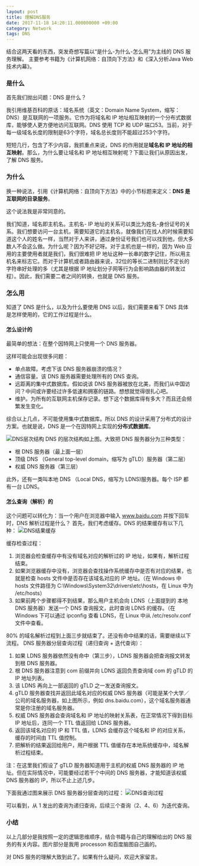 ```yaml
---
layout: post
title: 理解DNS服务
date: 2017-11-18 14:20:11.000000000 +09:00
category: Network
tags: DNS
---
```

结合这两天看的东西，突发奇想写篇以“是什么-为什么-怎么用”为主线的 DNS 服务理解。
主要参考书籍为《计算机网络：自顶向下方法》和《深入分析Java Web技术内幕》。

### 是什么
首先我们抛出问题：DNS 是什么？

我引用维基百科的原话：域名系统（英文：Domain Name System，缩写：DNS）是互联网的一项服务。它作为将域名和 IP 地址相互映射的一个分布式数据库，能够使人更方便地访问互联网。DNS 使用 TCP 和 UDP 端口53。当前，对于每一级域名长度的限制是63个字符，域名总长度则不能超过253个字符。

短短几行，包含了不少内容，我抓重点来说，DNS 的作用就是**域名和 IP 地址的相互映射**。那么，为什么要让域名和 IP 地址相互映射呢？下面让我们从原因出发，了解 DNS 服务。

### 为什么
换一种说法，引用《计算机网络：自顶向下方法》中的小节标题来定义：**DNS 是互联网的目录服务**。

这个说法我是非常同意的。

我们知道，域名即主机名。主机名- IP 地址的关系可以类比为姓名-身份证号的关系。我们想要访问一台主机，需要知道它的主机名，就像我们在找人的时候需要知道这个人的姓名一样，当然对于人来讲，通过身份证号我们也可以找到他，但大多数人不会这么做。为什么呢？因为不好记呀。对于主机也是一样的，因为 Web 应用的主要使用者就是我们，我们很难把 IP 地址这种一长串的数字记住，所以用主机名来标志它。而对于计算机或者路由器来说，32位的等长二进制则比不定长的字符串好处理的多（尤其是根据 IP 地址划分子网等行为会影响路由器的转发过程）。因此，我们需要二者之间的转换，也就是 DNS 服务。

### 怎么用
知道了 DNS 是什么，以及为什么要使用 DNS 以后，我们需要来看下 DNS 具体是怎样使用的，它的工作过程是什么。

#### 怎么设计的
最简单的想法：在整个因特网上只使用一个 DNS 服务器。

这样可能会出现很多问题：

- 单点故障。考虑下该 DNS 服务器崩溃的情况？
- 通信容量。该 DNS 服务器需要处理所有的 DNS 查询。
- 远距离的集中式数据库。假如说该 DNS 服务器被放在北美，而我们从中国访问？中间或许要经过许多低速和拥塞的链路。想想就觉得很扎心吧。
- 维护。为所有的互联网主机保存记录。想下这个数据库得有多大？而且还会频繁发生变化。

综合以上几点，不可能使用集中式数据库。所以 DNS 的设计采用了分布式的设计方案。也就是说，DNS 是一个在因特网上实现的**分布式数据库**。


![DNS层次结构](http://ozjtrx3vo.bkt.clouddn.com/2017-11-22-DNS层次结构.png)
DNS 的层次结构如上图。大致把 DNS 服务器分为三种类型：

- 根 DNS 服务器（最上面一层）
- 顶级 DNS （General top-level domain，缩写为 gTLD）服务器（第二层）
- 权威 DNS 服务器（第三层）

此外，还有一类叫本地 DNS （Local DNS，缩写为 LDNS)服务器。每个 ISP 都有一台 LDNS。

#### 怎么查询（解析）的
这个问题可以转化为：当一个用户在浏览器中输入 www.baidu.com 并按下回车时，DNS 解析过程是什么？
首先，我们考虑缓存。DNS 的结果缓存有以下几种：
![DNS结果缓存](http://ozjtrx3vo.bkt.clouddn.com/2017-11-22-DNS结果缓存.png)

缓存检查过程：

1. 浏览器会检查缓存中有没有域名对应的解析过的 IP 地址，如果有，解析过程结束。
2. 如果浏览器缓存中没有，浏览器会查找操作系统缓存中是否有对应的结果，也就是检查 hosts 文件中是否存在该域名对应的 IP 地址。（在 Windows 中 hosts 文件路径为 C:\Windows\System32\drivers\etc\hosts，在 Linux 中为 /etc/hosts）
3. 如果前两个步骤都得不到结果，那么用户主机会向 LDNS（上面提到的 本地 DNS 服务器）发送一个 DNS 查询报文，此时查询 LDNS 的缓存。（在 Windows 下可以通过 ipconfig 查看 LDNS，在 Linux 中从 /etc/resolv.conf 文件中查看。

80% 的域名解析过程到上面三步就结束了。还没有命中结果的话，需要继续以下流程。
DNS 服务器分层查询过程（递归查询 + 迭代查询）：

1. 如果 LDNS 服务器依然没有命中（第三步），LDNS 服务器会把查询报文转发到根 DNS 服务器。
2. 根 DNS 服务器注意到 com 前缀并向 LDNS 返回负责查询域 com 的 gTLD 的 IP 地址列表。
3. 该 LDNS 再向上一部返回的 gTLD 之一发送查询报文。
4. gTLD 服务器查找并返回此域名对应的权威 DNS 服务器（可能是某个大学／公司的域名服务器，如上图所示，例如 dns.baidu.com），这个域名服务器通常是你注册的域名服务器。
5. 权威 DNS 服务器会查询域名和 IP 地址的映射关系表，在正常情况下得到目标 IP 地址后，连同一个 TTL 值返回给 LDNS 服务器。
6. 返回该域名对应的 IP 和 TTL 值，LDNS 会缓存这个域名和 IP 的对应关系，缓存的时间由 TTL 值控制。
7. 把解析的结果返回给用户，用户根据 TTL 值缓存在本地系统缓存中，域名解析过程结束。

注：在这里我们假设了 gTLD 服务器知道用于主机的权威 DNS 服务器的 IP 地址。但在实际情况中，可能要经过若干个中间的 DNS 服务器，才能知道该权威 DNS 服务器的 IP，所以不止上述几步。

下面我通过图来展示 DNS 服务器分层查询的过程：
![DNS查询过程](http://ozjtrx3vo.bkt.clouddn.com/2017-11-22-DNS查询过程.png)

可以看到，从 1 发出的查询为递归查询，后续三个查询（2、4、6）为迭代查询。

### 小结
以上几部分是我按照一定的逻辑思维顺序，结合书籍与自己的理解给出的 DNS 服务的有关内容。图片部分是我用 processon 和百度脑图自己画的。

对 DNS 服务的理解大致到此了。如果有什么疑问，欢迎大家留言。

